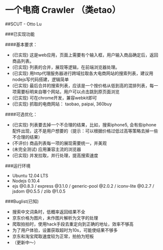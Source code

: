 一个电商 Crawler （类etao）
=

##SCUT - Otto Lu

###已实现功能

####基本要求：
* (已实现) 这是web应用，页面上需要有个输入框，用户输入商品确定后，返回商品列表。
* (已实现) 列表的合并，展现等逻辑，在前端浏览器处理。
* (已实现) 用http代理服务器进行跨域拉取各大电商网站的搜索列表，建议用nodejs写代码搭建，逻辑简单
* (已实现) 最后合并的搜索列表，应该是一个按价格从低到高的混排列表，每一项需要标明来自哪个网站，用户可以点击跳到原页面浏览
* (已实现) 可在chrome开发，兼容webkit即可
* (已实现) 抓取的电商网站： taobao, paipai, 360buy

####可选优化：
* (已实现) 列表要去掉一个不合理的结果，比如，搜索iphone5, 会有些iphone配件出现，这不是用户想要的（提示：可以根据价格过低过高等策略去掉一些不合理的结果）
* (不评价) 商品列表每一项的展现需要统一，并美观
* (未完全测试) 应用兼容主流的浏览器
* (已实现) 并发拉取，并行处理，提高搜索速度

###运行环境
* Ubuntu 12.04 LTS
* Nodejs 0.10.4
* ejs @0.8.3 / express @3.1.0 / generic-pool @2.0.2 / iconv-lite @0.2.7 /
  jsdom @0.5.5 / zlib @1.0.5

###Buglist(已知)
* 搜索中文词条时，低概率返回结果不全
* 京东价格为图片，未作图片解析为文字的处理
* 爬取拍拍时，使用hack手段去重定向到正确的地址，效率不够高
* 为了用户体验，设置获取超时为10s，可能使结果不够多
* 京东和淘宝爬取速度较为正常，拍拍为短板
* （更新中～）


